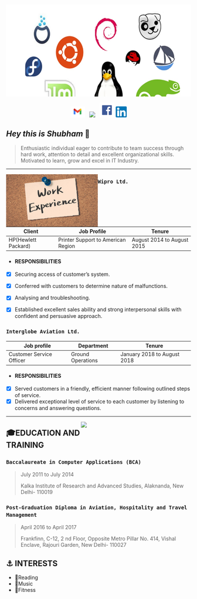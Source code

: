 <img height="250" width="1000" src="https://github.com/shubhambhaskarr/shubhambhaskarr/blob/main/linpen.jpeg?raw=true">
<p align='center'>
<a href="https://mail.google.com/mail/mu/mp/139/#co"><img height="30" src="https://github.com/shubhambhaskarr/shubhambhaskarr/blob/main/gmaillogo.png?raw=true"></a>&nbsp;&nbsp;
<a href="https://www.instagram.com/shubham_bhaskarr/"><img height="30" src="https://github.com/WaylonWalker/WaylonWalker/blob/main/icon/instagram.jpg?raw=true"></a>&nbsp;&nbsp;
<a href="https://www.facebook.com/shubham.bhaskar.5"><img height="40" src="https://github.com/shubhambhaskarr/shubhambhaskarr/blob/main/fblogo.png?raw=true"></a>
<a href="https://www.linkedin.com/mwlite/in/shubham-bhaskar-9243b799"><img height="30" src="https://github.com/shubhambhaskarr/shubhambhaskarr/blob/main/Linlogo.png?raw=true"></a>
</p>


## *Hey this is Shubham* :wave:


>
>Enthusiastic individual eager to contribute to team success through hard work, attention to detail and excellent organizational skills. Motivated to learn, grow and excel in IT Industry.

*******************

<p>
  <img width="250" align='left' src="https://github.com/shubhambhaskarr/shubhambhaskarr/blob/main/work-experience-note-pinboard.jpg?raw=true">
</p>



### `Wipro Ltd.`
| Client | Job Profile | Tenure |
| --- | --- | --- |
|HP(Hewlett Packard)|Printer Support to American Region|August 2014 to August 2015|




* #### RESPONSIBILITIES
- [x] Securing access of customer’s system.
- [x] Conferred with customers to determine nature of malfunctions.
- [x] Analysing and troubleshooting.
- [x] Established excellent sales ability and strong interpersonal skills with confident
and persuasive approach.


###  `Interglobe Aviation Ltd.`
|   Job profile   |   Department   |   Tenure    |
| ------ | ------ | - |
|Customer Service Officer|Ground Operations|January 2018 to August 2018|


* #### RESPONSIBILITIES
- [x] Served customers in a friendly, efficient manner following outlined steps of service.
- [x] Delivered exceptional level of service to each customer by listening to concerns and answering questions.

*****************************

<p>
  <a href="https://waylonwalker.com/latest"><img width="300" align='right' src="https://waylonwalker.com/latest.png?raw=true"></a>
</p>

## 🎓EDUCATION AND TRAINING

### `Baccalaureate in Computer Applications (BCA)`
>
>July 2011 to July 2014
>
>Kalka Institute of Research and Advanced Studies, Alaknanda, New Delhi- 110019

### `Post-Graduation Diploma in Aviation, Hospitality and Travel Management`
>
>April 2016 to April 2017
>
>Frankfinn, C-12, 2 nd Floor, Opposite Metro Pillar No. 414, Vishal Enclave,
Rajouri Garden, New Delhi- 110027
 




## ⚓ INTERESTS

  * 📘Reading
  * 🎵Music
  * :bicyclist:Fitness
      
